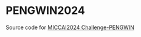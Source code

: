 # PENGWIN2024

Source code for [MICCAI2024 Challenge-PENGWIN](https://pengwin.grand-challenge.org/)

